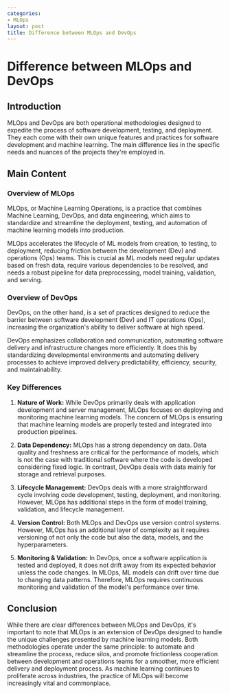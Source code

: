 ```yaml
---
categories:
- MLOps
layout: post
title: Difference between MLOps and DevOps
---
```


# Difference between MLOps and DevOps

## Introduction

MLOps and DevOps are both operational methodologies designed to expedite the process of software development, testing, and deployment. They each come with their own unique features and practices for software development and machine learning. The main difference lies in the specific needs and nuances of the projects they're employed in.

## Main Content

### Overview of MLOps

MLOps, or Machine Learning Operations, is a practice that combines Machine Learning, DevOps, and data engineering, which aims to standardize and streamline the deployment, testing, and automation of machine learning models into production.

MLOps accelerates the lifecycle of ML models from creation, to testing, to deployment, reducing friction between the development (Dev) and operations (Ops) teams. This is crucial as ML models need regular updates based on fresh data, require various dependencies to be resolved, and needs a robust pipeline for data preprocessing, model training, validation, and serving.

### Overview of DevOps

DevOps, on the other hand, is a set of practices designed to reduce the barrier between software development (Dev) and IT operations (Ops), increasing the organization's ability to deliver software at high speed.

DevOps emphasizes collaboration and communication, automating software delivery and infrastructure changes more efficiently. It does this by standardizing developmental environments and automating delivery processes to achieve improved delivery predictability, efficiency, security, and maintainability.

### Key Differences

1. **Nature of Work:** While DevOps primarily deals with application development and server management, MLOps focuses on deploying and monitoring machine learning models. The concern of MLOps is ensuring that machine learning models are properly tested and integrated into production pipelines.

2. **Data Dependency:** MLOps has a strong dependency on data. Data quality and freshness are critical for the performance of models, which is not the case with traditional software where the code is developed considering fixed logic. In contrast, DevOps deals with data mainly for storage and retrieval purposes.

3. **Lifecycle Management:** DevOps deals with a more straightforward cycle involving code development, testing, deployment, and monitoring. However, MLOps has additional steps in the form of model training, validation, and lifecycle management. 

4. **Version Control:** Both MLOps and DevOps use version control systems. However, MLOps has an additional layer of complexity as it requires versioning of not only the code but also the data, models, and the hyperparameters.

5. **Monitoring & Validation:** In DevOps, once a software application is tested and deployed, it does not drift away from its expected behavior unless the code changes. In MLOps, ML models can drift over time due to changing data patterns. Therefore, MLOps requires continuous monitoring and validation of the model's performance over time.

## Conclusion

While there are clear differences between MLOps and DevOps, it's important to note that MLOps is an extension of DevOps designed to handle the unique challenges presented by machine learning models. Both methodologies operate under the same principle: to automate and streamline the process, reduce silos, and promote frictionless cooperation between development and operations teams for a smoother, more efficient delivery and deployment process. As machine learning continues to proliferate across industries, the practice of MLOps will become increasingly vital and commonplace.